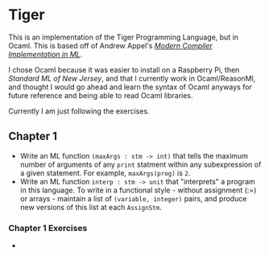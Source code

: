 # Tiger

This is an implementation of the Tiger Programming Language, but in Ocaml. This is based off of Andrew Appel's [*Modern Compiler Implementation in ML*](https://www.cs.princeton.edu/~appel/modern/ml/). 

I chose Ocaml because it was easier to install on a Raspberry Pi, then *Standard ML of New Jersey*, and that I currently work in Ocaml/ReasonMl, and thought I would go ahead and learn the syntax of Ocaml anyways for future reference and being able to read Ocaml libraries.

Currently I am just following the exercises.

## Chapter 1

* Write an ML function `(maxArgs : stm -> int)` that tells the maximum number of arguments of any `print` statment within any subexpression of a given statement. For example, `maxArgs(prog)` is `2`.
* Write an ML function `interp : stm -> unit` that "interprets" a program in this language. To write in a functional style - without assignment (:=) or arrays - maintain a list of `(variable, integer)` pairs, and produce new versions of this list at each `AssignStm`.

### Chapter 1 Exercises
* 
